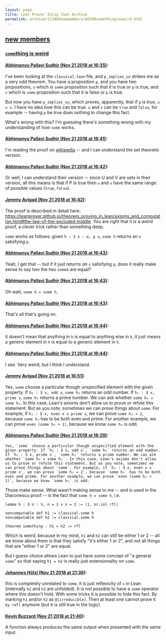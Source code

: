```yaml
---
layout: page
title: Lean Prover Zulip Chat Archive 
permalink: archive/113489newmembers/80390somethingisweird.html
---
```


## [new members](index.html)
### [`some`thing is weird](80390somethingisweird.html)

#### [Abhimanyu Pallavi Sudhir (Nov 21 2018 at 16:35)](https://leanprover.zulipchat.com/#narrow/stream/113489-new%20members/topic/%60some%60thing%20is%20weird/near/148117675):
I've been looking at the `classical.lean` file, and `p_implies_uv` strikes me as a very odd theorem. You have a proposition `p`, and you have two propositions, `u` which is `some` proposition such that it is true or `p` is true, and `v` which is `some` proposition such that it is false or `p` is true.  

But now you have `p_implies_uv`, which proves, apparently, that if `p` is true, `u = v`. I have no idea how this can be true. `u` and `v` can be `true` and `false`, for example -- having `p` be true does nothing to change this fact.

What's wrong with this? I'm guessing there's something wrong with my understanding of how `some` works.

#### [Abhimanyu Pallavi Sudhir (Nov 21 2018 at 16:41)](https://leanprover.zulipchat.com/#narrow/stream/113489-new%20members/topic/%60some%60thing%20is%20weird/near/148118042):
I'm reading the proof on [wikipedia](https://en.wikipedia.org/wiki/Diaconescu%27s_theorem) -- and I can understand the set theoretic version.

#### [Abhimanyu Pallavi Sudhir (Nov 21 2018 at 16:42)](https://leanprover.zulipchat.com/#narrow/stream/113489-new%20members/topic/%60some%60thing%20is%20weird/near/148118122):
Or well, I can understand their version -- since U and V are sets in their version, all this means is that if P is true then `u` and `v` have the same range of possible values (`true`, `false`).

#### [Jeremy Avigad (Nov 21 2018 at 16:42)](https://leanprover.zulipchat.com/#narrow/stream/113489-new%20members/topic/%60some%60thing%20is%20weird/near/148118128):
The proof is described in detail here: https://leanprover.github.io/theorem_proving_in_lean/axioms_and_computation.html#the-law-of-the-excluded-middle. You are right that it is a weird proof, a clever trick rather than something deep.

`some` works as follows: given `h : ∃ x : α, p x`, `some h` returns an `x` satisfying `p`.

#### [Abhimanyu Pallavi Sudhir (Nov 21 2018 at 16:43)](https://leanprover.zulipchat.com/#narrow/stream/113489-new%20members/topic/%60some%60thing%20is%20weird/near/148118190):
Yeah, I get that -- but if it just returns _an_ `x` satisfying `p`, does it really make sense to say two the two `some`s are equal?

#### [Abhimanyu Pallavi Sudhir (Nov 21 2018 at 16:43)](https://leanprover.zulipchat.com/#narrow/stream/113489-new%20members/topic/%60some%60thing%20is%20weird/near/148118194):
Oh wait, `some h = some h`.

#### [Abhimanyu Pallavi Sudhir (Nov 21 2018 at 16:43)](https://leanprover.zulipchat.com/#narrow/stream/113489-new%20members/topic/%60some%60thing%20is%20weird/near/148118199):
That's all that's going on.

#### [Abhimanyu Pallavi Sudhir (Nov 21 2018 at 16:44)](https://leanprover.zulipchat.com/#narrow/stream/113489-new%20members/topic/%60some%60thing%20is%20weird/near/148118268):
It doesn't mean that anything in `h` is equal to anything else in `h`, it just means a generic element in `h` is equal to a generic element in `h`.

#### [Abhimanyu Pallavi Sudhir (Nov 21 2018 at 16:44)](https://leanprover.zulipchat.com/#narrow/stream/113489-new%20members/topic/%60some%60thing%20is%20weird/near/148118274):
I see. Very weird, but I think I understand.

#### [Jeremy Avigad (Nov 21 2018 at 16:51)](https://leanprover.zulipchat.com/#narrow/stream/113489-new%20members/topic/%60some%60thing%20is%20weird/near/148118750):
Yes, `some` choose a particular though unspecified element with the given property. If `h₀ : ∃ x, odd x`, `some h₀` returns an odd number. If `h₁ : ∃ x, prime x`, `some h₁` returns a prime number. We can ask whether `some h₀ = some h₁`. In this case, Lean's axioms don't allow us to prove or refute this statement. But as you note, sometimes we can prove things about `some`. For example, if `h₂ : ∃ x, even x ∧ prime x`, we can prove `some h₂ = 2`, because `some h₂` has to be both even and prime. For another example, we can prove `even (some h₀ + 1)`, because we know `some h₀` is odd.

#### [Abhimanyu Pallavi Sudhir (Nov 21 2018 at 18:29)](https://leanprover.zulipchat.com/#narrow/stream/113489-new%20members/topic/%60some%60thing%20is%20weird/near/148125215):
```quote
Yes, `some` choose a particular though unspecified element with the given property. If `h₀ : ∃ x, odd x`, `some h₀` returns an odd number. If `h₁ : ∃ x, prime x`, `some h₁` returns a prime number. We can ask whether `some h₀ = some h₁`. In this case, Lean's axioms don't allow us to prove or refute this statement. But as you note, sometimes we can prove things about `some`. For example, if `h₂ : ∃ x, even x ∧ prime x`, we can prove `some h₂ = 2`, because `some h₂` has to be both even and prime. For another example, we can prove `even (some h₀ + 1)`, because we know `some h₀` is odd.
```
 Those make sense. What wasn't making sense to me -- and is used in the Diaconescu proof -- is the fact that `some h = some h`, i.e.

```lean
lemma h : ∃ n : ℕ, n = 1 ∨ n = 2 := ⟨1, or.inl rfl⟩

noncomputable def h1 := classical.some h
noncomputable def h2 := classical.some h

theorem something : h1 = h2 := rfl
```
Which is weird, because in my mind, `h1` and `h2` can still be either 1 or 2 -- all we know about them is that they satisfy "it's either 1 or 2", and not all things that are "either 1 or 2" are equal. 

But I guess choice allows Lean to just have some concept of  "a general `some`" so that saying `h1 = h2` is really just extensionality on `some`.

#### [Johannes Hölzl (Nov 21 2018 at 21:36)](https://leanprover.zulipchat.com/#narrow/stream/113489-new%20members/topic/%60some%60thing%20is%20weird/near/148135819):
this is completely unrelated to `some`, it is just reflexivity of `=` in Lean (internally `h1` and `h2` are unfolded). It is not possible to have a `some` operator where this doesn't hold. With some tricks it is possible to hide this fact. By marking `h1` and/or `h2` as `@[irreducible]`. Then at least one cannot prove it `by refl` anymore (but it is still true in the logic)

#### [Kevin Buzzard (Nov 21 2018 at 21:40)](https://leanprover.zulipchat.com/#narrow/stream/113489-new%20members/topic/%60some%60thing%20is%20weird/near/148136060):
A function always produces the same output when presented with the same input.

